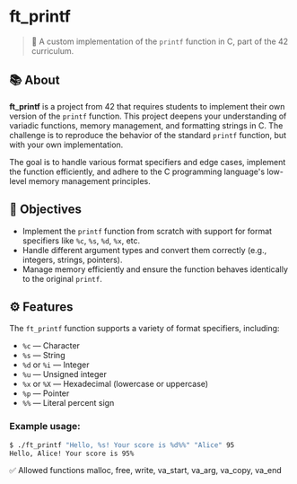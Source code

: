 # ft_printf

> 🎯 A custom implementation of the `printf` function in C, part of the 42 curriculum.

## 📚 About

**ft_printf** is a project from 42 that requires students to implement their own version of the `printf` function. 
This project deepens your understanding of variadic functions, memory management, and formatting strings in C. 
The challenge is to reproduce the behavior of the standard `printf` function, but with your own implementation.

The goal is to handle various format specifiers and edge cases, implement the function efficiently, and adhere to the C programming language's low-level memory management principles.

## 🧠 Objectives

- Implement the `printf` function from scratch with support for format specifiers like `%c`, `%s`, `%d`, `%x`, etc.
- Handle different argument types and convert them correctly (e.g., integers, strings, pointers).
- Manage memory efficiently and ensure the function behaves identically to the original `printf`.

## ⚙️ Features

The `ft_printf` function supports a variety of format specifiers, including:

- `%c` — Character
- `%s` — String
- `%d` or `%i` — Integer
- `%u` — Unsigned integer
- `%x` or `%X` — Hexadecimal (lowercase or uppercase)
- `%p` — Pointer
- `%%` — Literal percent sign

### Example usage:

```bash
$ ./ft_printf "Hello, %s! Your score is %d%%" "Alice" 95
Hello, Alice! Your score is 95%
```

✅ Allowed functions
malloc, free, write,
va_start, va_arg, va_copy, va_end
